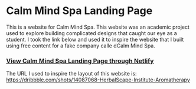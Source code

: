 # Calm Mind Spa Landing Page

This is a website for Calm Mind Spa. This website was an academic project used to explore building complicated designs that caught our eye as a student. I took the link below and used it to inspire the website that I built using free content for a fake company calle dCalm Mind Spa.

### [View Calm Mind Spa Landing Page through Netlify](https://kind-shannon-95858a.netlify.app)

The URL I used to inspire the layout of this website is: https://dribbble.com/shots/14087068-HerbalScape-Institute-Aromatherapy
